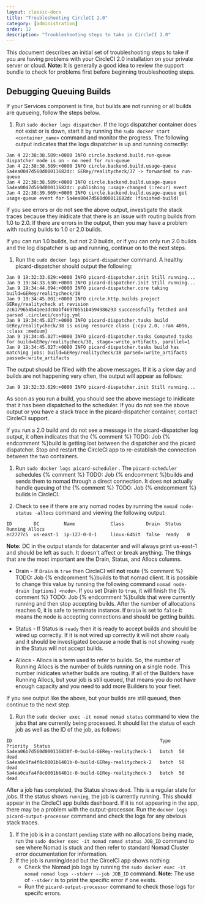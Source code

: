 ```yaml
---
layout: classic-docs
title: "Troubleshooting CircleCI 2.0"
category: [administration]
order: 12
description: "Troubleshooting steps to take in CircleCI 2.0"
---
```

This document describes an initial set of troubleshooting steps to take if you are having problems with your CircleCI 2.0 installation on your private server or cloud. **Note:** It is generally a good idea to review the support bundle to check for problems first before beginning troubleshooting steps.

## Debugging Queuing Builds

If your Services component is fine, but builds are not running or all builds are queueing, follow the steps below.

1. Run `sudo docker logs dispatcher`. If the logs dispatcher container does not exist or is down, start it by running the `sudo docker start <container_name>` command and monitor the progress. The following output indicates that the logs dispatcher is up and running correctly:

```
Jan 4 22:38:38.589:+0000 INFO circle.backend.build.run-queue dispatcher mode is on - no need for run-queue
Jan 4 22:38:38.589:+0000 INFO circle.backend.build.usage-queue 5a4ea0047d560d00011682dc: GERey/realitycheck/37 -> forwarded to run-queue
Jan 4 22:38:38.589:+0000 INFO circle.backend.build.usage-queue 5a4ea0047d560d00011682dc: publishing :usage-changed (:recur) event
Jan 4 22:38:39.069:+0000 INFO circle.backend.build.usage-queue got usage-queue event for 5a4ea0047d560d00011682dc (finished-build)
```

If you see errors or do not see the above output, investigate the stack traces because they inidicate that there is an issue with routing builds from 1.0 to 2.0. If there are errors in the output, then you may have a problem with routing builds to 1.0 or 2.0 builds. 

If you can run 1.0 builds, but not 2.0 builds, or if you can only run 2.0 builds and the log dispatcher is up and running, continue on to the next steps. 

1. Run the `sudo docker logs picard-dispatcher` command. A healthy picard-dispatcher should output the following: 

```
Jan 9 19:32:33.629:+0000 INFO picard-dispatcher.init Still running...
Jan 9 19:34:33.630:+0000 INFO picard-dispatcher.init Still running...
Jan 9 19:34:44.694:+0000 INFO picard-dispatcher.core taking build=GERey/realitycheck/38
Jan 9 19:34:45.001:+0000 INFO circle.http.builds project GERey/realitycheck at revision 2c6179654541ee3dc0abf46970551b4594986293 succcessfully fetched and parsed .circleci/config.yml
Jan 9 19:34:45.027:+0000 INFO picard-dispatcher.tasks build GERey/realitycheck/38 is using resource class {:cpu 2.0, :ram 4096, :class :medium}
Jan 9 19:34:45.027:+0000 INFO picard-dispatcher.tasks Computed tasks for build=GERey/realitycheck/38, stage=:write_artifacts, parallel=1
Jan 9 19:34:45.027:+0000 INFO picard-dispatcher.tasks build has matching jobs: build=GERey/realitycheck/38 parsed=:write_artifacts passed=:write_artifacts
```

The output should be filled with the above messages. If it is a slow day and builds are not happening very often, the output will appear as follows:

```
Jan 9 19:32:33.629:+0000 INFO picard-dispatcher.init Still running...
```

As soon as you run a build, you should see the above message to inidicate that it has been dispatched to the scheduler. If you do not see the above output or you have a stack trace in the picard-dispatcher container, contact CircleCI support. 

If you run a 2.0 build and do not see a message in the picard-dispatcher log output, it often indicates that the {% comment %} TODO: Job {% endcomment %}build is getting lost between the dispatcher and the picard dispatcher. Stop and restart the CircleCI app to re-establish the connection between the two containers.


1. Run `sudo docker logs picard-scheduler` . The `picard-scheduler` schedules {% comment %} TODO: Job {% endcomment %}builds and sends them to nomad through a direct connection. It does not actually handle queuing of the {% comment %} TODO: Job {% endcomment %} builds in CircleCI. 


1. Check to see if there are any nomad nodes by running the `nomad node-status -allocs` command and viewing the following output:

```
ID        DC         Name             Class        Drain  Status  Running Allocs
ec2727c5  us-east-1  ip-127-0-0-1     linux-64bit  false  ready   0
```

**Note:** DC in the output stands for datacenter and will always print us-east-1 and should be left as such. It doesn't affect or break anything. The things that are the most important are the Drain, Status, and Allocs columns. 

- Drain - If `Drain` is `true` then CircleCI will **not** route {% comment %} TODO: Job {% endcomment %}builds to that nomad client. It is possible to change this value by running the following command `nomad node-drain [options] <node>`. If you set Drain to `true`, it will finish the {% comment %} TODO: Job {% endcomment %}builds that were currently running and then stop accepting builds. After the number of allocations reaches 0, it is safe to terminate instance. If `Drain` is set to `false` it means the node is accepting connections and should be getting builds.  

- Status - If Status is `ready` then it is ready to accept builds and should be wired up correctly. If it is not wired up correctly it will not show `ready` and it should be investigated because a node that is not showing `ready` in the Status will not accept builds.

- Allocs - Allocs is a term used to refer to builds. So, the number of Running Allocs is the number of builds running on a single node. This number inidicates whether builds are routing. If all of the Builders have Running Allocs, but your job is still queued, that means you do not have enough capacity and you need to add more Builders to your fleet. 

If you see output like the above, but your builds are still queued, then continue to the next step. 


1. Run the `sudo docker exec -it nomad nomad status` command to view the jobs that are currently being processed. It should list the status of each job as well as the ID of the job, as follows:

```
ID                                                      Type   Priority  Status
5a4ea06b7d560d000116830f-0-build-GERey-realitycheck-1   batch  50        dead
5a4ea0c9fa4f8c0001b6401b-0-build-GERey-realitycheck-2   batch  50        dead
5a4ea0cafa4f8c0001b6401c-0-build-GERey-realitycheck-3   batch  50        dead
```

After a job has completed, the Status shows `dead`. This is a regular state for jobs. If the status shows `running`, the job is currently running. This should appear in the CircleCI app builds dashboard. If it is not appearing in the app, there may be a problem with the output-processor. Run the  `docker logs picard-output-processor` command and check the logs for any obvious stack traces. 


1. If the job is in a constant `pending` state with no allocations being made, run the `sudo docker exec -it nomad nomad status JOB_ID` command to see where Nomad is stuck and then refer to standard Nomad Cluster error documentation for information.
1. If the job is running/dead but the CircelCI app shows nothing:
   - Check the Nomad job logs by running the `sudo docker exec -it nomad nomad logs --stderr --job JOB_ID` command. **Note:** The use of `--stderr` is to print the specific error if one exists. 
   - Run the `picard-output-processor` command to check those logs for specifc errors.
